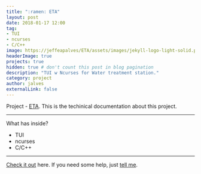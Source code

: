 ```yaml
---
title: ":ramen: ETA"
layout: post
date: 2018-01-17 12:00
tag:    
- TUI
- ncurses
- C/C++
image: https://jeffeapalves/ETA/assets/images/jekyll-logo-light-solid.png
headerImage: true
projects: true
hidden: true # don't count this post in blog pagination
description: "TUI w Ncurses for Water treatment station."
category: project
author: jalves
externalLink: false
---
```


 Project - [ETA](https://jeffeapalves.github.io/ETA/). This is the techinical documentation about this project.

---

What has inside?

- TUI
- ncurses
- C/C++

---

[Check it out](http://jeffeapalves.github.io/ETA/) here.
If you need some help, just [tell me](http://github.com/jeffeapalves/ETA/issues).
